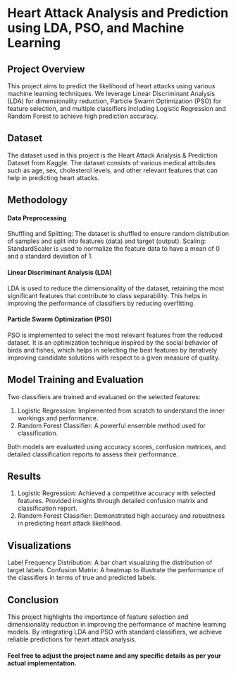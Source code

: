 # Heart Attack Analysis and Prediction using LDA, PSO, and Machine Learning
## Project Overview
This project aims to predict the likelihood of heart attacks using various machine learning techniques. We leverage Linear Discriminant Analysis (LDA) for dimensionality reduction, Particle Swarm Optimization (PSO) for feature selection, and multiple classifiers including Logistic Regression and Random Forest to achieve high prediction accuracy.

## Dataset
The dataset used in this project is the Heart Attack Analysis & Prediction Dataset from Kaggle. The dataset consists of various medical attributes such as age, sex, cholesterol levels, and other relevant features that can help in predicting heart attacks.

## Methodology
#### Data Preprocessing
Shuffling and Splitting: The dataset is shuffled to ensure random distribution of samples and split into features (data) and target (output).
Scaling: StandardScaler is used to normalize the feature data to have a mean of 0 and a standard deviation of 1.

#### Linear Discriminant Analysis (LDA)
LDA is used to reduce the dimensionality of the dataset, retaining the most significant features that contribute to class separability. This helps in improving the performance of classifiers by reducing overfitting.

#### Particle Swarm Optimization (PSO)
PSO is implemented to select the most relevant features from the reduced dataset. It is an optimization technique inspired by the social behavior of birds and fishes, which helps in selecting the best features by iteratively improving candidate solutions with respect to a given measure of quality.

## Model Training and Evaluation
Two classifiers are trained and evaluated on the selected features:
1. Logistic Regression: Implemented from scratch to understand the inner workings and performance.
2. Random Forest Classifier: A powerful ensemble method used for classification.
   
Both models are evaluated using accuracy scores, confusion matrices, and detailed classification reports to assess their performance.

## Results
1. Logistic Regression: Achieved a competitive accuracy with selected features. Provided insights through detailed confusion matrix and classification report.
2. Random Forest Classifier: Demonstrated high accuracy and robustness in predicting heart attack likelihood.
   
## Visualizations
Label Frequency Distribution: A bar chart visualizing the distribution of target labels.
Confusion Matrix: A heatmap to illustrate the performance of the classifiers in terms of true and predicted labels.

## Conclusion
This project highlights the importance of feature selection and dimensionality reduction in improving the performance of machine learning models. By integrating LDA and PSO with standard classifiers, we achieve reliable predictions for heart attack analysis.

#### Feel free to adjust the project name and any specific details as per your actual implementation.
